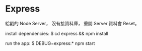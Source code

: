 # Express

給戳的 Node Server，
沒有接資料庫，
重開 Server 資料會 Reset。

install dependencies:
  $ cd express && npm install

run the app:
  $ DEBUG=express:* npm start
